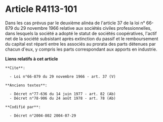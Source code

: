 # Article R4113-101

Dans les cas prévus par le deuxième alinéa de l'article 37 de la loi n° 66-879 du 29 novembre 1966 relative aux sociétés
civiles professionnelles, dans lesquels la société a adopté le statut de sociétés coopératives, l'actif net de la société
subsistant après extinction du passif et le remboursement du capital est réparti entre les associés au prorata des parts
détenues par chacun d'eux, y compris les parts correspondant aux apports en industrie.

**Liens relatifs à cet article**

	**Cite**:

	  - Loi n°66-879 du 29 novembre 1966 - art. 37 (V)

	**Anciens textes**:

	  - Décret n°77-636 du 14 juin 1977 - art. 82 (Ab)
	  - Décret n°78-906 du 24 août 1978 - art. 78 (Ab)

	**Codifié par**:

	  - Décret n°2004-802 2004-07-29
